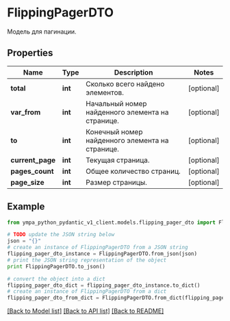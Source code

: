 # FlippingPagerDTO

Модель для пагинации.

## Properties
Name | Type | Description | Notes
------------ | ------------- | ------------- | -------------
**total** | **int** | Сколько всего найдено элементов. | [optional] 
**var_from** | **int** | Начальный номер найденного элемента на странице. | [optional] 
**to** | **int** | Конечный номер найденного элемента на странице. | [optional] 
**current_page** | **int** | Текущая страница. | [optional] 
**pages_count** | **int** | Общее количество страниц. | [optional] 
**page_size** | **int** | Размер страницы. | [optional] 

## Example

```python
from ympa_python_pydantic_v1_client.models.flipping_pager_dto import FlippingPagerDTO

# TODO update the JSON string below
json = "{}"
# create an instance of FlippingPagerDTO from a JSON string
flipping_pager_dto_instance = FlippingPagerDTO.from_json(json)
# print the JSON string representation of the object
print FlippingPagerDTO.to_json()

# convert the object into a dict
flipping_pager_dto_dict = flipping_pager_dto_instance.to_dict()
# create an instance of FlippingPagerDTO from a dict
flipping_pager_dto_from_dict = FlippingPagerDTO.from_dict(flipping_pager_dto_dict)
```
[[Back to Model list]](../README.md#documentation-for-models) [[Back to API list]](../README.md#documentation-for-api-endpoints) [[Back to README]](../README.md)


